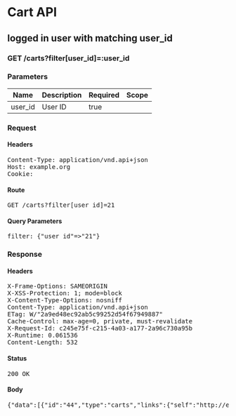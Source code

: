 # Cart API

## logged in user with matching user_id

### GET /carts?filter[user_id]=:user_id

### Parameters

| Name | Description | Required | Scope |
|------|-------------|----------|-------|
| user_id | User ID | true |  |

### Request

#### Headers

<pre>Content-Type: application/vnd.api+json
Host: example.org
Cookie: </pre>

#### Route

<pre>GET /carts?filter[user_id]=21</pre>

#### Query Parameters

<pre>filter: {&quot;user_id&quot;=&gt;&quot;21&quot;}</pre>

### Response

#### Headers

<pre>X-Frame-Options: SAMEORIGIN
X-XSS-Protection: 1; mode=block
X-Content-Type-Options: nosniff
Content-Type: application/vnd.api+json
ETag: W/&quot;2a9ed48ec92ab5c99252d54f67949887&quot;
Cache-Control: max-age=0, private, must-revalidate
X-Request-Id: c245e75f-c215-4a03-a177-2a96c730a95b
X-Runtime: 0.061536
Content-Length: 532</pre>

#### Status

<pre>200 OK</pre>

#### Body

<pre>{"data":[{"id":"44","type":"carts","links":{"self":"http://example.org/carts/44"},"attributes":{"user_id":21,"purchased_at":null,"created_at":"2018-02-28T15:46:47.613Z","updated_at":"2018-02-28T15:46:47.613Z","origin":null},"relationships":{"line_items":{"links":{"self":"http://example.org/carts/44/relationships/line_items","related":"http://example.org/carts/44/line_items"}},"cart_purchases":{"links":{"self":"http://example.org/carts/44/relationships/cart_purchases","related":"http://example.org/carts/44/cart_purchases"}}}}]}</pre>
